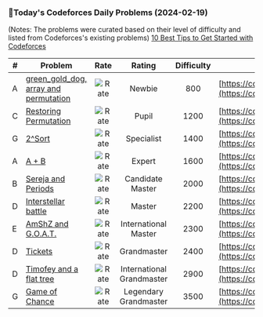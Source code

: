 ### 🌟Today's Codeforces Daily Problems (2024-02-19)
(Notes: The problems were curated based on their level of difficulty and listed from Codeforces's existing problems)
[10 Best Tips to Get Started with Codeforces](https://github.com/ika9810/Codeforces-Daily-Problems/blob/main/10%20Best%20Tips%20to%20Get%20Started%20with%20Codeforces.md)

| # | Problem | Rate| Rating | Difficulty | Contest |
|---| ----- | :--------: | :----------: | :----------: | ---------- |
|A|[green_gold_dog, array and permutation](https://codeforces.com/contest/1867/problem/A)|![Rate](https://img.shields.io/badge/Newbie-800-lightgrey)|Newbie|800|[https://codeforces.com/contest/1867](https://codeforces.com/contest/1867)|
|C|[Restoring Permutation](https://codeforces.com/contest/1315/problem/C)|![Rate](https://img.shields.io/badge/Pupil-1200-brightgreen)|Pupil|1200|[https://codeforces.com/contest/1315](https://codeforces.com/contest/1315)|
|G|[2^Sort](https://codeforces.com/contest/1692/problem/G)|![Rate](https://img.shields.io/badge/Specialist-1400-9cf)|Specialist|1400|[https://codeforces.com/contest/1692](https://codeforces.com/contest/1692)|
|A|[A + B](https://codeforces.com/contest/153/problem/A)|![Rate](https://img.shields.io/badge/Expert-1600-blue)|Expert|1600|[https://codeforces.com/contest/153](https://codeforces.com/contest/153)|
|B|[Sereja and Periods](https://codeforces.com/contest/314/problem/B)|![Rate](https://img.shields.io/badge/Candidate%20Master-2000-blueviolet)|Candidate Master|2000|[https://codeforces.com/contest/314](https://codeforces.com/contest/314)|
|D|[Interstellar battle](https://codeforces.com/contest/1045/problem/D)|![Rate](https://img.shields.io/badge/Master-2200-orange)|Master|2200|[https://codeforces.com/contest/1045](https://codeforces.com/contest/1045)|
|E|[AmShZ and G.O.A.T.](https://codeforces.com/contest/1610/problem/E)|![Rate](https://img.shields.io/badge/International%20Master-2300-orange)|International Master|2300|[https://codeforces.com/contest/1610](https://codeforces.com/contest/1610)|
|D|[Tickets](https://codeforces.com/contest/26/problem/D)|![Rate](https://img.shields.io/badge/Grandmaster-2400-red)|Grandmaster|2400|[https://codeforces.com/contest/26](https://codeforces.com/contest/26)|
|D|[Timofey and a flat tree](https://codeforces.com/contest/763/problem/D)|![Rate](https://img.shields.io/badge/International%20Grandmaster-2900-red)|International Grandmaster|2900|[https://codeforces.com/contest/763](https://codeforces.com/contest/763)|
|G|[Game of Chance](https://codeforces.com/contest/1578/problem/G)|![Rate](https://img.shields.io/badge/Legendary%20Grandmaster-3500-red)|Legendary Grandmaster|3500|[https://codeforces.com/contest/1578](https://codeforces.com/contest/1578)|

